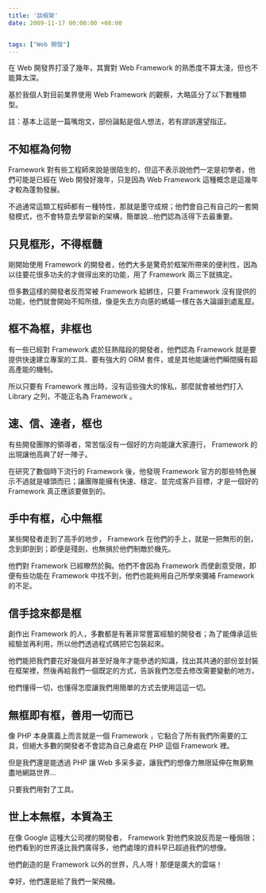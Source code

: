 ```yaml
---
title: '談框架'
date: 2009-11-17 00:00:00 +08:00


tags: ["Web 開發"]
---
```


在 Web 開發界打滾了幾年，其實對 Web Framework 的熟悉度不算太淺，但也不能算太深。

基於我個人對目前業界使用 Web Framework 的觀察，大略區分了以下數種類型。

註：基本上這是一篇嘴炮文，部份論點是個人想法，若有謬誤還望指正。

<!-- more -->

## 不知框為何物

Framework 對有些工程師來說是很陌生的，但這不表示說他們一定是初學者，他們可能是已經在 Web 開發好幾年，只是因為 Web Framework 這種概念是這幾年才較為蓬勃發展。

不過通常這類工程師都有一種特性，那就是墨守成規；他們會自己有自己的一套開發模式，也不會特意去學習新的架構，簡單說...他們認為活得下去最重要。

## 只見框形，不得框髓

剛開始使用 Framework 的開發者，他們大多是驚奇於框架所帶來的便利性，因為以往要花很多功夫的才做得出來的功能，用了 Framework 兩三下就搞定。

但多數這樣的開發者反而常被 Framework 給綁住，只要 Framework 沒有提供的功能，他們就會開始不知所措，像是失去方向感的螞蟻一樣在各大論譠到處亂竄。

## 框不為框，非框也

有一些已經對 Framework 處於狂熱階段的開發者，他們認為 Framework 就是要提供快速建立專案的工具、要有強大的 ORM 套件，或是其他能讓他們瞬間擁有超高產能的機制。

所以只要有 Framework 推出時，沒有這些強大的傢私，那麼就會被他們打入 Library 之列，不能正名為 Framework 。

## 速、信、達者，框也

有些開發團隊的領導者，常苦惱沒有一個好的方向能讓大家遵行， Framework 的出現讓他高興了好一陣子。

在研究了數個時下流行的 Framework 後，他發現 Framework 官方的那些特色展示不過就是噱頭而已；讓團隊能擁有快速、穩定、並完成客戶目標，才是一個好的 Framework 真正應該要做到的。

## 手中有框，心中無框

某些開發者走到了高手的地步， Framework 在他們的手上，就是一把無形的劍，念到即劍到；即便是殘劍，也無損於他們制敵於機先。

他們對 Framework 已經瞭然於胸。他們不會因為 Framework 而使創意受限，即便有些功能在 Framework 中找不到，他們也能夠用自己所學來彌補 Framework 的不足。

## 信手捻來都是框

創作出 Framework 的人，多數都是有著非常豐富經驗的開發者；為了能傳承這些經驗並再利用，所以他們透過程式碼把它包裝起來。

他們能把我們要花好幾個月甚至好幾年才能參透的知識，找出其共通的部份並封裝在框架裡，然後再給我們一個既定的方式，告訴我們怎麼去修改需要變動的地方。

他們懂得一切，也懂得怎麼讓我們用簡單的方式去使用這這一切。

## 無框即有框，善用一切而已

像 PHP 本身廣義上而言就是一個 Framework ，它黏合了所有我們所需要的工具，但絕大多數的開發者不會認為自己身處在 PHP 這個 Framework 裡。

但是我們還是能透過 PHP 讓 Web 多采多姿，讓我們的想像力無限延伸在無窮無盡地網路世界...

只要我們用對了工具。

## 世上本無框，本質為王

在像 Google 這種大公司裡的開發者， Framework 對他們來說反而是一種侷限；他們看到的世界遠比我們廣得多，他們處理的資料早已超過我們的想像。

他們創造的是 Framework 以外的世界，凡人呀！那便是廣大的雲端！

幸好，他們還是給了我們一架飛機。
